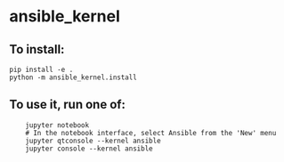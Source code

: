 # ansible_kernel

## To install:

    pip install -e .
    python -m ansible_kernel.install

## To use it, run one of:

```
    jupyter notebook
    # In the notebook interface, select Ansible from the 'New' menu
    jupyter qtconsole --kernel ansible
    jupyter console --kernel ansible
```
